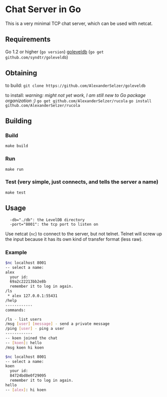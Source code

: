 Chat Server in Go
======

This is a very minimal TCP chat server, which can be used with netcat.

## Requirements

Go 1.2 or higher (`go version`)
[goleveldb](https://github.com/syndtr/goleveldb) (`go get github.com/syndtr/goleveldb`)

## Obtaining

to build:
`git clone https://github.com/AlexanderSelzer/goleveldb`

to install:
*warning: might not yet work, I am still new to Go package organization :)*
`go get github.com/AlexanderSelzer/rucola`
`go install github.com/AlexanderSelzer/rucola`

## Building

### Build
`make build`
### Run
`make run`
### Test (very simple, just connects, and tells the server a name)
`make test`

## Usage

```
  -db="./db": the LevelDB directory
  -port="8001": the tcp port to listen on
```

Use netcat (`nc`) to connect to the server, but not telnet.
Telnet will screw up the input because it has its own kind of transfer format (less raw).

### Example

```bash
$nc localhost 8001
-- select a name:
alex
  your id:
  69a2c22213bb2e8b
  remember it to log in again.
/ls
 * alex 127.0.0.1:55431
/help
------------
commands:

/ls - list users
/msg [user] [message] - send a private message
/ping [user] - ping a user
------------
-- koen joined the chat
-- [koen]: hello
/msg koen hi koen
```

```bash
$nc localhost 8001
-- select a name:
koen
  your id:
  84724bd8e0f29095
  remember it to log in again.
hello
-- [alex]: hi koen
```
